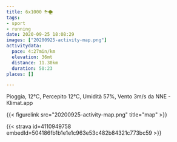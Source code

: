 ```yaml
---
title: 6x1000 ⛈🌪
tags:
- sport
- running
date: 2020-09-25 18:08:29
images: ["20200925-activity-map.png"]
activitydata:
  pace: 4:27min/km
  elevation: 36mt
  distance: 11.30km
  duration: 50:23
places: []

---
```


Pioggia, 12°C, Percepito 12°C, Umidità 57%, Vento 3m/s da NNE - Klimat.app



{{< figurelink src="20200925-activity-map.png" title="map" >}}


{{< strava id=4110949758 embedId=504186fb1b1e1e1c963e53c482b84321c773bc59 >}}
